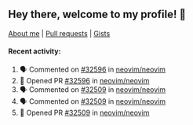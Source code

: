 ## Hey there, welcome to my profile! 👋

[About me](https://seandewar.github.io/)
 | [Pull requests](https://github.com/search?p=1&q=author%3Aseandewar+is%3Apr)
 | [Gists](https://gist.github.com/seandewar)

#### Recent activity:

<!--START_SECTION:activity-->
1. 🗣 Commented on [#32596](https://github.com/neovim/neovim/pull/32596#issuecomment-2701860707) in [neovim/neovim](https://github.com/neovim/neovim)
2. 💪 Opened PR [#32596](https://github.com/neovim/neovim/pull/32596) in [neovim/neovim](https://github.com/neovim/neovim)
3. 🗣 Commented on [#32509](https://github.com/neovim/neovim/pull/32509#issuecomment-2675960567) in [neovim/neovim](https://github.com/neovim/neovim)
4. 🗣 Commented on [#32509](https://github.com/neovim/neovim/pull/32509#issuecomment-2675271912) in [neovim/neovim](https://github.com/neovim/neovim)
5. 💪 Opened PR [#32509](https://github.com/neovim/neovim/pull/32509) in [neovim/neovim](https://github.com/neovim/neovim)
<!--END_SECTION:activity-->
